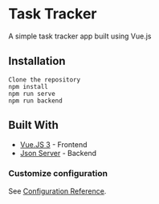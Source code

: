 # Task Tracker
A simple task tracker app built using Vue.js

## Installation
```
Clone the repository
npm install
npm run serve
npm run backend
```

## Built With

* [Vue.JS 3](https://v3.vuejs.org/) - Frontend
* [Json Server](https://www.npmjs.com/package/json-server) - Backend


### Customize configuration
See [Configuration Reference](https://cli.vuejs.org/config/).
